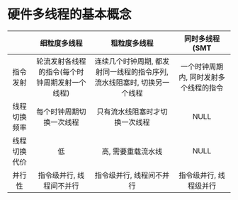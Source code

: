 # 硬件多线程的基本概念

|              |                  细粒度多线程                  |                               粗粒度多线程                               |             同时多线程(SMT             |
| :----------: | :--------------------------------------------: | :----------------------------------------------------------------------: | :------------------------------------: |
|   指令发射   | 轮流发射各线程的指令(每个时钟周期发射一个线程) | 连续几个时钟周期, 都发射同一线程的指令序列, 流水线阻塞时, 切换另一个线程 | 一个时钟周期内, 同时发射多个线程的指令 |
| 线程切换频率 |            每个时钟周期切换一次线程            |                      只有流水线阻塞时才切换一次线程                      |                  NULL                  |
| 线程切换代价 |                       低                       |                            高, 需要重载流水线                            |                  NULL                  |
|    并行性    |            指令级并行, 线程间不并行            |                         指令级并行, 线程间不并行                         |         指令级井行, 线程级并行         |
